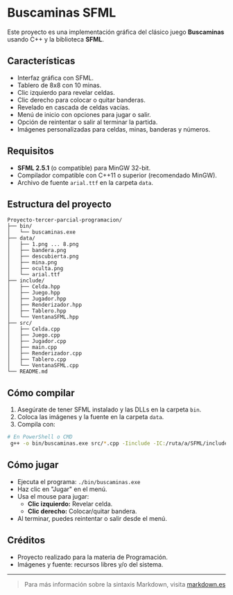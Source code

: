# Buscaminas SFML

Este proyecto es una implementación gráfica del clásico juego **Buscaminas** usando C++ y la biblioteca **SFML**.

## Características
- Interfaz gráfica con SFML.
- Tablero de 8x8 con 10 minas.
- Clic izquierdo para revelar celdas.
- Clic derecho para colocar o quitar banderas.
- Revelado en cascada de celdas vacías.
- Menú de inicio con opciones para jugar o salir.
- Opción de reintentar o salir al terminar la partida.
- Imágenes personalizadas para celdas, minas, banderas y números.

## Requisitos
- **SFML 2.5.1** (o compatible) para MinGW 32-bit.
- Compilador compatible con C++11 o superior (recomendado MinGW).
- Archivo de fuente `arial.ttf` en la carpeta `data`.

## Estructura del proyecto
```
Proyecto-tercer-parcial-programacion/
├── bin/
│   └── buscaminas.exe
├── data/
│   ├── 1.png ... 8.png
│   ├── bandera.png
│   ├── descubierta.png
│   ├── mina.png
│   ├── oculta.png
│   └── arial.ttf
├── include/
│   ├── Celda.hpp
│   ├── Juego.hpp
│   ├── Jugador.hpp
│   ├── Renderizador.hpp
│   ├── Tablero.hpp
│   └── VentanaSFML.hpp
├── src/
│   ├── Celda.cpp
│   ├── Juego.cpp
│   ├── Jugador.cpp
│   ├── main.cpp
│   ├── Renderizador.cpp
│   ├── Tablero.cpp
│   └── VentanaSFML.cpp
└── README.md
```

## Cómo compilar

1. Asegúrate de tener SFML instalado y las DLLs en la carpeta `bin`.
2. Coloca las imágenes y la fuente en la carpeta `data`.
3. Compila con:

```sh
# En PowerShell o CMD
 g++ -o bin/buscaminas.exe src/*.cpp -Iinclude -IC:/ruta/a/SFML/include -LC:/ruta/a/SFML/lib -lsfml-graphics -lsfml-window -lsfml-system
```

## Cómo jugar
- Ejecuta el programa: `./bin/buscaminas.exe`
- Haz clic en "Jugar" en el menú.
- Usa el mouse para jugar:
  - **Clic izquierdo:** Revelar celda.
  - **Clic derecho:** Colocar/quitar bandera.
- Al terminar, puedes reintentar o salir desde el menú.

## Créditos
- Proyecto realizado para la materia de Programación.
- Imágenes y fuente: recursos libres y/o del sistema.

---

> Para más información sobre la sintaxis Markdown, visita [markdown.es](https://markdown.es/sintaxis-markdown/)